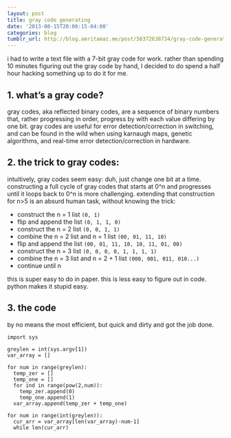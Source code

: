```yaml
---
layout: post
title: gray code generating
date: '2013-08-15T20:00:15-04:00'
categories: blog
tumblr_url: http://blog.amritamaz.me/post/58372638734/gray-code-generating
---
```

i had to write a text file with a 7-bit gray code for work. rather than spending 10 minutes figuring out the gray code by hand, I decided to do spend a half hour hacking something up to do it for me.

## 1. what’s a gray code?

gray codes, aka reflected binary codes, are a sequence of binary numbers that, rather progressing in order, progress by with each value differing by one bit. gray codes are useful for error detection/correction in switching, and can be found in the wild when using karnaugh maps, genetic algorithms, and real-time error detection/correction in hardware.

## 2. the trick to gray codes:

intuitively, gray codes seem easy: duh, just change one bit at a time. constructing a full cycle of gray codes that starts at 0^n and progresses until it loops back to 0^n is more challenging. extending that construction for n>5 is an absurd human task, without knowing the trick:

+ construct the n = 1 list `(0, 1)`
+ flip and append the list `(0, 1, 1, 0)`
+ construct the n = 2 list `(0, 0, 1, 1)`
+ combine the n = 2 list and n = 1 list `(00, 01, 11, 10)`
+ flip and append the list `(00, 01, 11, 10, 10, 11, 01, 00)`
+ construct the n = 3 list `(0, 0, 0, 0, 1, 1, 1, 1)`
+ combine the n = 3 list and n = 2 + 1 list `(000, 001, 011, 010...)`
+ continue until n


this is super easy to do in paper. this is less easy to figure out in code. python makes it stupid easy.

## 3. the code

by no means the most efficient, but quick and dirty and got the job done.

	import sys 

	greylen = int(sys.argv[1])
	var_array = []

	for num in range(greylen):
	  temp_zer = []
	  temp_one = []
	  for ind in range(pow(2,num)):
	    temp_zer.append(0)
	    temp_one.append(1)
	  var_array.append(temp_zer + temp_one)

	for num in range(int(greylen)):
	  cur_arr = var_array[len(var_array)-num-1]
	  while len(cur_arr) 


 
